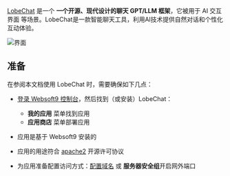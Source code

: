 [LobeChat](https://lobechat.com/) 是一个 **一个开源、现代设计的聊天 GPT/LLM 框架**，它被用于 AI 交互界面  等场景。LobeChat是一款智能聊天工具，利用AI技术提供自然对话和个性化互动体验。


![界面](https://libs.websoft9.com/Websoft9/DocsPicture/zh/lobechat/lobechat-gui-websoft9.png)


## 准备

在参阅本文档使用 LobeChat 时，需要确保如下几点：

- [登录 Websoft9 控制台](./login-console)，然后找到（或安装）LobeChat：
  - **我的应用** 菜单找到应用 
  - **应用商店** 菜单部署应用

- 应用是基于 Websoft9 安装的


- 应用的用途符合 [apache2](https://opensource.org/licenses/Apache-2.0) 开源许可协议


- 为应用准备配置访问方式：[配置域名](./domain-set) 或 **服务器安全组**开启网外端口